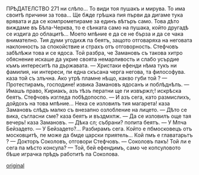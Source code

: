 ﻿ПРѢДАТЕЛСТВО
271
ни слѣпо... То види тоя пушакъ и мирува. То има своитѣ причини за това... Ще бѫде грѣшка пия първи да дигаме тука врявата и да се компрометираме за единъ вѣтъръ само. Това дѣто виждаме въ Бѣла-Черква, то е сѣнката само на пушака, който другадѣ се издига до облацитѣ... Моето мпѣние е да се не бърза и да се чака внимателно.
Тия думи угодихѫ па беятъ, защото отговаряха на неговата наклонность за спокойствие и страхъ отъ отговорность.
Стефчовъ забѣлѣжи това и се ядоса. Той разбра, че Замановъ съ такова хитро обяснение искаше да укрие своята немарливость и слабо усърдие къмъ интереситѣ па държавата.
— Христаки ефенди нѣма тукъ ни фамилия, ни интереси, пи една скъсана черга негова, та философува. каза той съ злъчна. Ако утрѣ пламне нѣщо, какво губи той ?
— Протестирамъ, господине! извика Замановъ ядосанъ и поблѣднѣлъ.
— Имашъ право, Кириакъ, азъ тѣзъ ператни ще ги извържл;! искрѣска беятъ.
Стефчовъ изгледа побѣдопоспо.
— И азъ сега, като размислихъ, дойдохъ на това мпѣние... Нека се изловилъ тия магарета! каза Замановъ слѣдъ малко съ внезапно озлобление на лицето.
— Дѣто се вика, съгласни сме? каза беятъ и въздмхпж.
— Да се изловилъ още тая вечерь! каза Замановъ.
— Дѣка сл; събрани? попита беятъ.
— У Мпча Бейзадето.
— У Бейзадето?... Разбирамъ сега. Който е пбмосковецъ отъ московцитѣ, пе може да бмде царски приятель... Кой пмъ е главатарьтъ ?
— Докторъ Соколовъ, отговори Стефчовъ.
— Соколовъ пакъ! Той ли е сега па мѣсто консула?
— Той, бей ефендимъ, само че копсуловото бѣше играчка прѣдъ работитѣ па Соколова.

[original](images/308.jpg)